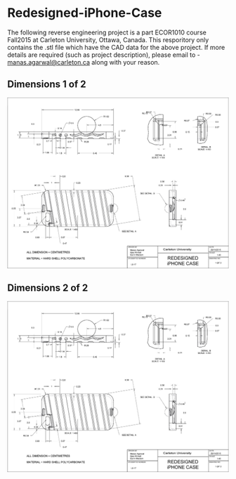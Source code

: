# Redesigned-iPhone-Case

The following reverse engineering project is a part ECOR1010 course Fall2015 at Carleton University, Ottawa, Canada. 
This resporitory only contains the .stl file which have the CAD data for the above project.
If more details are required (such as project description), please email to - manas.agarwal@carleton.ca along with your reason. 

## Dimensions 1 of 2
![Dimensions-1](Dimension_1.jpg)

## Dimensions 2 of 2
![Dimensions-2](Dimension_1.jpg)
